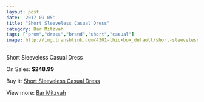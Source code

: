 ```yaml
---
layout: post
date: '2017-09-05'
title: "Short Sleeveless Casual Dress"
category: Bar Mitzvah
tags: ["prom","dress","brand","short","casual"]
image: http://img.transblink.com/4301-thickbox_default/short-sleeveless-casual-dress.jpg
---
```

Short Sleeveless Casual Dress

On Sales: **$248.99**
<a href="https://www.transblink.com/en/bar-mitzvah/1353-short-sleeveless-casual-dress.html"><amp-img layout="responsive" width="600" height="600" src="//img.transblink.com/4301-thickbox_default/short-sleeveless-casual-dress.jpg" alt="Short Sleeveless Casual Dress 0" /></a>
<a href="https://www.transblink.com/en/bar-mitzvah/1353-short-sleeveless-casual-dress.html"><amp-img layout="responsive" width="600" height="600" src="//img.transblink.com/4303-thickbox_default/short-sleeveless-casual-dress.jpg" alt="Short Sleeveless Casual Dress 1" /></a>
<a href="https://www.transblink.com/en/bar-mitzvah/1353-short-sleeveless-casual-dress.html"><amp-img layout="responsive" width="600" height="600" src="//img.transblink.com/4302-thickbox_default/short-sleeveless-casual-dress.jpg" alt="Short Sleeveless Casual Dress 2" /></a>

Buy it: [Short Sleeveless Casual Dress](https://www.transblink.com/en/bar-mitzvah/1353-short-sleeveless-casual-dress.html "Short Sleeveless Casual Dress")

View more: [Bar Mitzvah](https://www.transblink.com/en/2-bar-mitzvah "Bar Mitzvah")